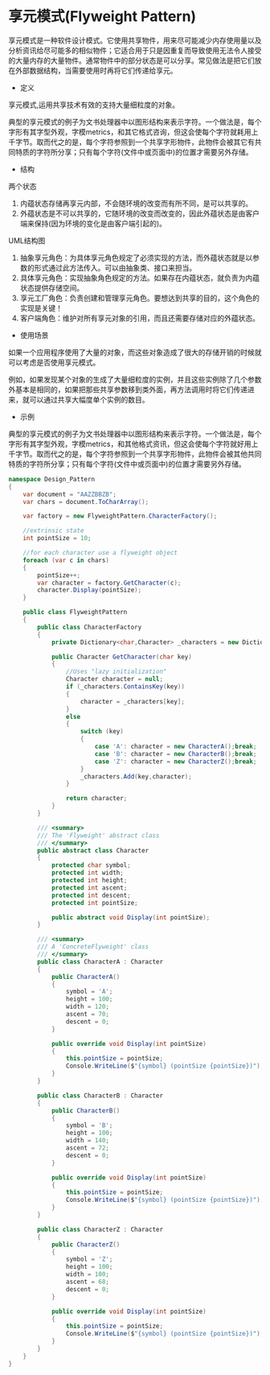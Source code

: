 # 享元模式(Flyweight Pattern)

享元模式是一种软件设计模式。它使用共享物件，用来尽可能减少内存使用量以及分析资讯给尽可能多的相似物件；它适合用于只是因重复而导致使用无法令人接受的大量内存的大量物件。通常物件中的部分状态是可以分享。常见做法是把它们放在外部数据结构，当需要使用时再将它们传递给享元。

- 定义

享元模式,运用共享技术有效的支持大量细粒度的对象。

典型的享元模式的例子为文书处理器中以图形结构来表示字符。一个做法是，每个字形有其字型外观，字模metrics，和其它格式咨询，但这会使每个字符就耗用上千字节。取而代之的是，每个字符参照到一个共享字形物件，此物件会被其它有共同特质的字符所分享；只有每个字符(文件中或页面中)的位置才需要另外存储。

- 结构

两个状态

  1. 内蕴状态存储再享元内部，不会随环境的改变而有所不同，是可以共享的。
  2. 外蕴状态是不可以共享的，它随环境的改变而改变的，因此外蕴状态是由客户端来保持(因为环境的变化是由客户端引起的)。

UML结构图

  1. 抽象享元角色：为具体享元角色规定了必须实现的方法，而外蕴状态就是以参数的形式通过此方法传入。可以由抽象类、接口来担当。
  2. 具体享元角色：实现抽象角色规定的方法。如果存在内蕴状态，就负责为内蕴状态提供存储空间。
  3. 享元工厂角色：负责创建和管理享元角色。要想达到共享的目的，这个角色的实现是关键！
  4. 客户端角色：维护对所有享元对象的引用，而且还需要存储对应的外蕴状态。

- 使用场景

如果一个应用程序使用了大量的对象，而这些对象造成了很大的存储开销的时候就可以考虑是否使用享元模式。

例如，如果发现某个对象的生成了大量细粒度的实例，并且这些实例除了几个参数外基本是相同的，如果把那些共享参数移到类外面，再方法调用时将它们传递进来，就可以通过共享大幅度单个实例的数目。

- 示例

典型的享元模式的例子为文书处理器中以图形结构来表示字符。一个做法是，每个字形有其字型外观，字模metrics，和其他格式资讯，但这会使每个字符就好用上千字节。取而代之的是，每个字符参照到一个共享字形物件，此物件会被其他共同特质的字符所分享；只有每个字符(文件中或页面中)的位置才需要另外存储。

```cs
namespace Design_Pattern
{
    var document = "AAZZBBZB";
    var chars = document.ToCharArray();

    var factory = new FlyweightPattern.CharacterFactory();

    //extrinsic state
    int pointSize = 10;

    //for each character use a flyweight object
    foreach (var c in chars)
    {
        pointSize++;
        var character = factory.GetCharacter(c);
        character.Display(pointSize);
    }

    public class FlyweightPattern
    {
        public class CharacterFactory
        {
            private Dictionary<char,Character> _characters = new Dictionary<char,Character>();

            public Character GetCharacter(char key)
            {
                //Uses "lazy initialization"
                Character character = null;
                if (_characters.ContainsKey(key))
                {
                    character = _characters[key];
                }
                else
                {
                    switch (key)
                    {
                        case 'A': character = new CharacterA();break;
                        case 'B': character = new CharacterB();break;
                        case 'Z': character = new CharacterZ();break;
                    }
                    _characters.Add(key,character);
                }

                return character;
            }
        }

        /// <summary>
        /// The 'Flyweight' abstract class
        /// </summary>
        public abstract class Character
        {
            protected char symbol;
            protected int width;
            protected int height;
            protected int ascent;
            protected int descent;
            protected int pointSize;

            public abstract void Display(int pointSize);
        }

        /// <summary>
        /// A 'ConcreteFlyweight' class
        /// </summary>
        public class CharacterA : Character
        {
            public CharacterA()
            {
                symbol = 'A';
                height = 100;
                width = 120;
                ascent = 70;
                descent = 0;
            }

            public override void Display(int pointSize)
            {
                this.pointSize = pointSize;
                Console.WriteLine($"{symbol} (pointSize {pointSize})");
            }
        }

        public class CharacterB : Character
        {
            public CharacterB()
            {
                symbol = 'B';
                height = 100;
                width = 140;
                ascent = 72;
                descent = 0;
            }

            public override void Display(int pointSize)
            {
                this.pointSize = pointSize;
                Console.WriteLine($"{symbol} (pointSize {pointSize})");
            }
        }

        public class CharacterZ : Character
        {
            public CharacterZ()
            {
                symbol = 'Z';
                height = 100;
                width = 100;
                ascent = 68;
                descent = 0;
            }

            public override void Display(int pointSize)
            {
                this.pointSize = pointSize;
                Console.WriteLine($"{symbol} (pointSize {pointSize})");
            }
        }
    }
}
```
